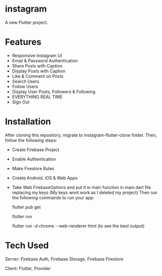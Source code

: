 # instagram

A new Flutter project.

# Features

- Responsive Instagram UI
- Email & Password Authentication
- Share Posts with Caption
- Display Posts with Caption
- Like & Comment on Posts
- Search Users
- Follow Users
- Display User Posts, Followers & Following
- EVERYTHING REAL TIME
- Sign Out

# Installation

After cloning this repository, migrate to instagram-flutter-clone folder. Then, follow the following steps:

- Create Firebase Project
- Enable Authentication
- Make Firestore Rules
- Create Android, iOS & Web Apps
- Take Web FirebaseOptions and put it in main function in main.dart file replacing my keys (My keys wont work as I deleted my project) Then run the following commands to run your app:

  flutter pub get
  
  flutter run
  
  flutter run -d chrome --web-renderer html (to see the best output)

# Tech Used

Server: Firebase Auth, Firebase Storage, Firebase Firestore

Client: Flutter, Provider

